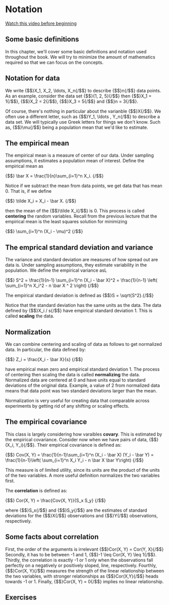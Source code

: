 # Notation  
[Watch this video before beginning](https://www.youtube.com/watch?v=T5UXxVKD0sA&index=5&list=PLpl-gQkQivXjqHAJd2t-J_One_fYE55tC)

## Some basic definitions

In this chapter, we'll cover some basic definitions and notation used throughout the
book.  We will try to minimize the amount of mathematics required so that we
can focus on the concepts.

## Notation for data
We write {$$}X_1, X_2, \ldots, X_n{/$$} to describe {$$}n{/$$} data points.
As an example, consider the data set {$$}\{1, 2, 5\}{/$$} then
{$$}X_1 = 1{/$$}, {$$}X_2 = 2{/$$}, {$$}X_3 = 5{/$$} and {$$}n = 3{/$$}.

Of course, there's nothing in particular about the varianble {$$}X{/$$}.
We often use a different letter, such as {$$}Y_1, \ldots , Y_n{/$$} to describe
a data set. We will typically use Greek letters for things we don't know.
Such as, {$$}\mu{/$$} being a population mean that we'd like to estimate.

## The empirical mean

The empirical mean is a measure of center of our data. Under sampling assumptions,
it estimates a population mean of interest. Define the empirical mean as

{$$}
\bar X = \frac{1}{n}\sum_{i=1}^n X_i.
{/$$}

Notice if we subtract the mean from data points, we get data that has mean 0. That is, if we define

{$$}
\tilde X_i = X_i - \bar X.
{/$$}

then the mean of the {$$}\tilde X_i{/$$} is 0.
This process is called **centering** the random variables.
Recall from the previous lecture that the empirical mean is
the least squares solution for minimizing

{$$}
  \sum_{i=1}^n (X_i - \mu)^2
{/$$}


## The emprical standard deviation and variance

The variance and standard deviation are measures of how spread out are data is.
Under sampling assumptions, they estimate variability in the population.
We define the empirical variance asL

{$$}
S^2 = \frac{1}{n-1} \sum_{i=1}^n (X_i - \bar X)^2
= \frac{1}{n-1} \left( \sum_{i=1}^n X_i^2 - n \bar X ^ 2 \right)
{/$$}

The empirical standard deviation is defined as
{$$}S = \sqrt{S^2}.{/$$}

Notice that the standard deviation has the same units as the data.
The data defined by {$$}X_i / s{/$$} have empirical standard deviation 1.
This is called **scaling** the data.

## Normalization

We can combine centering and scaling of data as follows to get normalized data.
In particular, the data defined by:

{$$}
Z_i = \frac{X_i - \bar X}{s}
{/$$}

have empirical mean zero and empirical standard deviation 1.
The process of centering then scaling the data is called **normalizing** the data.
Normalized data are centered at 0 and have units equal to standard deviations of the original data.
Example, a value of 2 from normalized data means that data point was two standard deviations larger than the mean.

Normalization is very useful for creating data that comparable across experiments
by getting rid of any shifting or scaling effects.


## The empirical covariance
This class is largely considering how varaibles **covary**. This is estimated
by the empirical covariance.
Consider now when we have pairs of data, {$$}(X_i, Y_i){/$$}.
Their empirical covariance is defined as:

{$$}
Cov(X, Y) =
\frac{1}{n-1}\sum_{i=1}^n (X_i - \bar X) (Y_i - \bar Y)
= \frac{1}{n-1}\left( \sum_{i=1}^n X_i Y_i - n \bar X \bar Y\right)
{/$$}

This measure is of limited utility, since its units are the product of
the units of the two variables. A more useful definition normalizes the two
variables first.

The **correlation** is defined as:

{$$}
Cor(X, Y) = \frac{Cov(X, Y)}{S_x S_y}
{/$$}

where {$$}S_x{/$$} and {$$}S_y{/$$} are the estimates of standard deviations
for the {$$}X{/$$} observations and {$$}Y{/$$} observations, respectively.

## Some facts about correlation
First, the order of the arguments is irrelevant {$$}Cor(X, Y) = Cor(Y, X){/$$}
Secondly, it has to be between -1 and  1, {$$}-1 \leq Cor(X, Y) \leq 1{/$$}.
Thirdly, the correlation is exactly -1 or 1 only when the observations fall
perfectly on a negatively or positively sloped, line, respectively.
Fourthly, {$$}Cor(X, Y){/$$} measures the strength of the linear relationship between
the two variables, with stronger relationships as {$$}Cor(X,Y){/$$} heads towards -1 or 1.
Finally, {$$}Cor(X, Y) = 0{/$$} implies no linear relationship.

## Exercises
